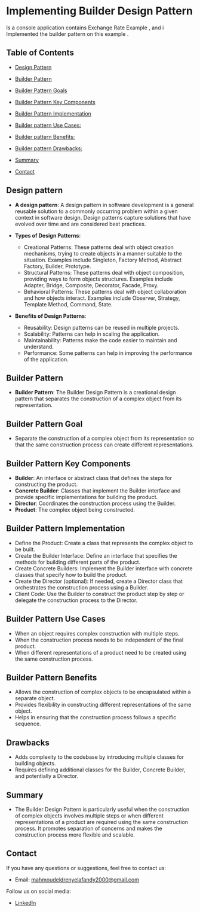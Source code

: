# Implementing Builder Design Pattern 

Is a console application contains Exchange Rate Example , and i Implemented the builder pattern on this example .

## Table of Contents 

- [Design Pattern](#DesignPattern) 

- [Builder Pattern](#Builder-Pattern) 

- [Builder Pattern Goals](#SP-Goals)
  
- [Builder Pattern Key Components](#SP-Key-Components)

- [Builder Pattern Implementation](#SP-Implementation)

- [Builder pattern Use Cases:](#SP-key-details)
  
- [Builder pattern Benefits:](#SP-key-details)

- [Builder pattern Drawbacks:](#SP-key-details)

- [Summary](#Summary)

- [Contact](#contact)

## Design pattern 

- **A design pattern**: A design pattern in software development is a general reusable solution to a commonly occurring problem within a given context in software design. Design patterns capture solutions that have evolved over time and are considered best practices.

- **Types of Design Patterns**:
  - Creational Patterns: These patterns deal with object creation mechanisms, trying to create objects in a manner suitable to the situation. Examples include Singleton, Factory Method, Abstract Factory, Builder, Prototype.
  - Structural Patterns: These patterns deal with object composition, providing ways to form objects structures. Examples include Adapter, Bridge, Composite, Decorator, Facade, Proxy.
  - Behavioral Patterns: These patterns deal with object collaboration and how objects interact. Examples include Observer, Strategy, Template Method, Command, State.

- **Benefits of Design Patterns**:
  - Reusability: Design patterns can be reused in multiple projects.
  - Scalability: Patterns can help in scaling the application.
  - Maintainability: Patterns make the code easier to maintain and understand.
  - Performance: Some patterns can help in improving the performance of the application.
## Builder Pattern
 - **Builder Pattern**: The Builder Design Pattern is a creational design pattern that separates the construction of a complex object from its representation. 
## Builder Pattern Goal
  - Separate the construction of a complex object from its representation so that the same construction process can create different representations.
## Builder Pattern Key Components 
 - **Builder**: An interface or abstract class that defines the steps for constructing the product.
 - **Concrete Builder**: Classes that implement the Builder interface and provide specific implementations for building the product.
 - **Director**: Coordinates the construction process using the Builder.
 - **Product**: The complex object being constructed.

## Builder Pattern Implementation

 - Define the Product: Create a class that represents the complex object to be built.
 - Create the Builder Interface: Define an interface that specifies the methods for building different parts of the product.
 - Create Concrete Builders: Implement the Builder interface with concrete classes that specify how to build the product.
 - Create the Director (optional): If needed, create a Director class that orchestrates the construction process using a Builder.
 - Client Code: Use the Builder to construct the product step by step or delegate the construction process to the Director.

## Builder Pattern Use Cases 

  - When an object requires complex construction with multiple steps.
  - When the construction process needs to be independent of the final product.
  - When different representations of a product need to be created using the same construction process.

## Builder Pattern Benefits 
  - Allows the construction of complex objects to be encapsulated within a separate object.
  - Provides flexibility in constructing different representations of the same object.
  - Helps in ensuring that the construction process follows a specific sequence.
## Drawbacks 
  - Adds complexity to the codebase by introducing multiple classes for building objects.
  - Requires defining additional classes for the Builder, Concrete Builder, and potentially a Director.



## Summary
- The Builder Design Pattern is particularly useful when the construction of complex objects involves multiple steps or when different representations of a product are required using the same construction process. It promotes separation of concerns and makes the construction process more flexible and scalable.
## Contact 

If you have any questions or suggestions, feel free to contact us: 

- Email: [mahmoudeldrenyelafandy2000@gmail.com](mailto:mahmoudeldrenyelafandy2000@gmail.com) 

Follow us on social media: 

- [LinkedIn](https://www.linkedin.com/in/mahmoud-abd-el-halim-sw) 

  

     









